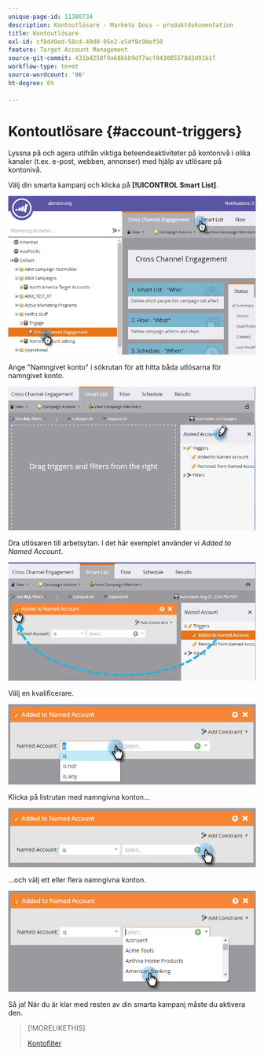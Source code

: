 ```yaml
---
unique-page-id: 11380734
description: Kontoutlösare - Marketo Docs - produktdokumentation
title: Kontoutlösare
exl-id: cf8d49ed-58c4-49d0-95e2-e5df8c9bef50
feature: Target Account Management
source-git-commit: 431bd258f9a68bbb9df7acf043085578d3d91b1f
workflow-type: tm+mt
source-wordcount: '96'
ht-degree: 0%

---
```


# Kontoutlösare {#account-triggers}

Lyssna på och agera utifrån viktiga beteendeaktiviteter på kontonivå i olika kanaler (t.ex. e-post, webben, annonser) med hjälp av utlösare på kontonivå.

Välj din smarta kampanj och klicka på **[!UICONTROL Smart List]**.

![](assets/one-1.png)

Ange &quot;Namngivet konto&quot; i sökrutan för att hitta båda utlösarna för namngivet konto.

![](assets/two-1.png)

Dra utlösaren till arbetsytan. I det här exemplet använder vi _Added to Named Account_.

![](assets/three-1.png)

Välj en kvalificerare.

![](assets/four-1.png)

Klicka på listrutan med namngivna konton...

![](assets/five-1.png)

...och välj ett eller flera namngivna konton.

![](assets/six-1.png)

Så ja! När du är klar med resten av din smarta kampanj måste du aktivera den.

>[!MORELIKETHIS]
>
>[Kontofilter](/help/marketo/product-docs/target-account-management/engage/account-filters.md)
